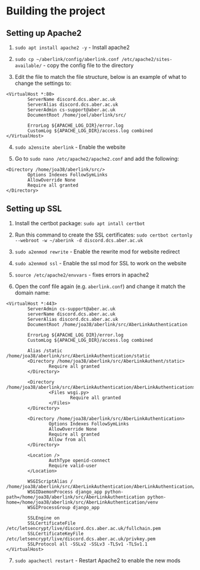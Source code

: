 # Building the project

## Setting up Apache2

1. `sudo apt install apache2 -y` - Install apache2

2. `sudo cp ~/aberlink/config/aberlink.conf /etc/apache2/sites-available/` - copy the config file to the directory

3. Edit the file to match the file structure, below is an example of what to change the settings to:

```shell
<VirtualHost *:80>
        ServerName discord.dcs.aber.ac.uk
        ServerAlias discord.dcs.aber.ac.uk
        ServerAdmin cs-support@aber.ac.uk
        DocumentRoot /home/joel/aberlink/src/

        ErrorLog ${APACHE_LOG_DIR}/error.log
        CustomLog ${APACHE_LOG_DIR}/access.log combined
</VirtualHost>
```

4. `sudo a2ensite aberlink` - Enable the website

5. Go to `sudo nano /etc/apache2/apache2.conf` and add the following:

```shell
<Directory /home/joa38/aberlink/src/>
        Options Indexes FollowSymLinks
        AllowOverride None
        Require all granted
</Directory>
```

## Setting up SSL

1. Install the certbot package: `sudo apt intall certbot`

2. Run this command to create the SSL certificates: `sudo certbot certonly --webroot -w ~/aberink -d discord.dcs.aber.ac.uk`

3. `sudo a2enmod rewrite` - Enable the rewrite mod for website redirect

4. `sudo a2enmod ssl` - Enable the ssl mod for SSL to work on the website

5. `source /etc/apache2/envvars` - fixes errors in apache2

6. Open the conf file again (e.g. `aberlink.conf`) and change it match the domain name:

```shell
<VirtualHost *:443>
        ServerAdmin cs-support@aber.ac.uk
        serverName discord.dcs.aber.ac.uk
        ServerAlias discord.dcs.aber.ac.uk
        DocumentRoot /home/joa38/aberlink/src/AberLinkAuthentication

        ErrorLog ${APACHE_LOG_DIR}/error.log
        CustomLog ${APACHE_LOG_DIR}/access.log combined

        Alias /static /home/joa38/aberlink/src/AberLinkAuthentication/static
        <Directory /home/joa38/aberlink/src/AberLinkAuthent/static>
                Require all granted
        </Directory>

        <Directory /home/joa38/aberlink/src/AberLinkAuthentication/AberLinkAuthentication>
                <Files wsgi.py>
                        Require all granted
                </Files>
        </Directory>

        <Directory /home/joa38/aberlink/src/AberLinkAuthentication>
                Options Indexes FollowSymLinks
                AllowOverride None
                Require all granted
                Allow from all
        </Directory>

        <Location />
                AuthType openid-connect
                Require valid-user
        </Location>

        WSGIScriptAlias / /home/joa38/aberlink/src/AberLinkAuthentication/AberLinkAuthentication/wsgi.py
        WSGIDaemonProcess django_app python-path=/home/joa38/aberlink/src/AberLinkAuthentication python-home=/home/joa38/aberlink/src/AberLinkAuthentication/venv
        WSGIProcessGroup django_app

        SSLEngine on
        SSLCertificateFile /etc/letsencrypt/live/discord.dcs.aber.ac.uk/fullchain.pem
        SSLCertificateKeyFile /etc/letsencrypt/live/discord.dcs.aber.ac.uk/privkey.pem
        SSLProtocol all -SSLv2 -SSLv3 -TLSv1 -TLSv1.1
</VirtualHost>

```

7. `sudo apachectl restart` - Restart Apache2 to enable the new mods
